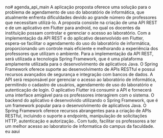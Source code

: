 no# agenda_api_main
A aplicação proposta oferece uma solução para o problema de agendamento de uso do laboratório de informática, que atualmente enfrenta dificuldades devido ao grande número de professores que necessitam utilizá-lo. A proposta consiste na criação de uma API REST e de um aplicativo em Flutter para android, no qual os docentes da instituição possam controlar e gerenciar o acesso ao laboratório.
Com a implementação da API REST e do aplicativo desenvolvido em Flutter, espera-se facilitar o agendamento do uso do laboratório de informática, proporcionando um controle mais eficiente e melhorando a experiência dos professores que utilizam o ambiente.
Para a implementação da API REST, será utilizada a tecnologia Spring Framework, que é uma plataforma amplamente utilizada para o desenvolvimento de aplicativos Java. O Spring Framework oferece suporte ao desenvolvimento de APIs RESTful e possui recursos avançados de segurança e integração com bancos de dados.
A API será responsável por gerenciar o acesso ao laboratório de informática, permitindo o cadastro de usuários, agendamento de uso do laboratório e autenticação de login. O aplicativo Flutter irá consumir a API e fornecerá uma interface amigável para os professores interagirem com o sistema.
O backend do aplicativo é desenvolvido utilizando o Spring Framework, que é
um framework popular para o desenvolvimento de aplicativos Java. O Spring
Framework oferece recursos abrangentes para a criação de APIs RESTful, incluindo
o suporte a endpoints, manipulação de solicitações HTTP, autenticação e
autorização..
Com tudo, facilitar os professores a ter um melhor acesso ao laboratorio de informatica do campus da faculdade. 
eu aaui
